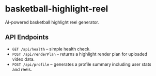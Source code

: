 # basketball-highlight-reel
AI-powered basketball highlight reel generator.

## API Endpoints

- `GET /api/health` – simple health check.
- `POST /api/renderPlan` – returns a highlight render plan for uploaded video data.
- `POST /api/profile` – generates a profile summary including user stats and reels.
